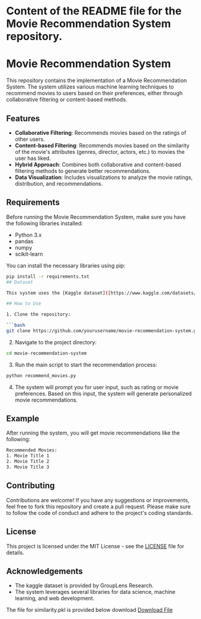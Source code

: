 # Content of the README file for the Movie Recommendation System repository.


# Movie Recommendation System

This repository contains the implementation of a Movie Recommendation System. The system utilizes various machine learning techniques to recommend movies to users based on their preferences, either through collaborative filtering or content-based methods.

## Features

- **Collaborative Filtering**: Recommends movies based on the ratings of other users.
- **Content-based Filtering**: Recommends movies based on the similarity of the movie's attributes (genres, director, actors, etc.) to movies the user has liked.
- **Hybrid Approach**: Combines both collaborative and content-based filtering methods to generate better recommendations.
- **Data Visualization**: Includes visualizations to analyze the movie ratings, distribution, and recommendations.

## Requirements

Before running the Movie Recommendation System, make sure you have the following libraries installed:

- Python 3.x
- pandas
- numpy
- scikit-learn


You can install the necessary libraries using pip:

```bash
pip install -r requirements.txt
## Dataset

This system uses the [Kaggle dataset]([https://www.kaggle.com/datasets/tmdb/tmdb-movie-metadata?select=tmdb_5000_credits.csv]) which contains movie ratings and information about movies such as genre, title, and tags. Make sure to download and prepare the dataset before running the system.

## How to Use

1. Clone the repository:

```bash
git clone https://github.com/yourusername/movie-recommendation-system.git
```

2. Navigate to the project directory:

```bash
cd movie-recommendation-system
```

3. Run the main script to start the recommendation process:

```bash
python recommend_movies.py
```

4. The system will prompt you for user input, such as rating or movie preferences. Based on this input, the system will generate personalized movie recommendations.

## Example

After running the system, you will get movie recommendations like the following:

```bash
Recommended Movies:
1. Movie Title 1
2. Movie Title 2
3. Movie Title 3
```

## Contributing

Contributions are welcome! If you have any suggestions or improvements, feel free to fork this repository and create a pull request. Please make sure to follow the code of conduct and adhere to the project's coding standards.

## License

This project is licensed under the MIT License - see the [LICENSE](LICENSE) file for details.

## Acknowledgements

- The kaggle dataset is provided by GroupLens Research.
- The system leverages several libraries for data science, machine learning, and web development.

The file for similarity.pkl is provided below download 
[Download File](https://drive.google.com/file/d/1G9dQO6tn1rrNJgi5LZyXpanJdBQlGyVk/view?usp=sharing)
